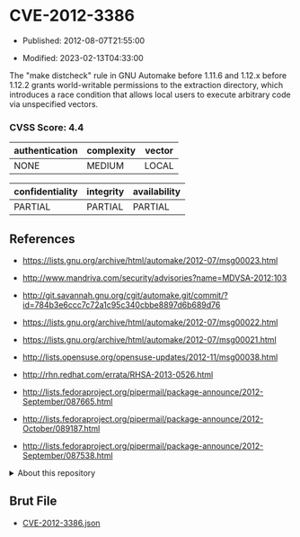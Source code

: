 # CVE-2012-3386

- Published: 2012-08-07T21:55:00

- Modified: 2023-02-13T04:33:00

The "make distcheck" rule in GNU Automake before 1.11.6 and 1.12.x before 1.12.2 grants world-writable permissions to the extraction directory, which introduces a race condition that allows local users to execute arbitrary code via unspecified vectors.

### CVSS Score: **4.4**

| authentication | complexity | vector |
| --- | --- | --- |
| NONE | MEDIUM | LOCAL |

| confidentiality | integrity | availability |
| --- | --- | --- |
| PARTIAL | PARTIAL | PARTIAL |

## References

* https://lists.gnu.org/archive/html/automake/2012-07/msg00023.html

* http://www.mandriva.com/security/advisories?name=MDVSA-2012:103

* http://git.savannah.gnu.org/cgit/automake.git/commit/?id=784b3e6ccc7c72a1c95c340cbbe8897d6b689d76

* https://lists.gnu.org/archive/html/automake/2012-07/msg00022.html

* https://lists.gnu.org/archive/html/automake/2012-07/msg00021.html

* http://lists.opensuse.org/opensuse-updates/2012-11/msg00038.html

* http://rhn.redhat.com/errata/RHSA-2013-0526.html

* http://lists.fedoraproject.org/pipermail/package-announce/2012-September/087665.html

* http://lists.fedoraproject.org/pipermail/package-announce/2012-October/089187.html

* http://lists.fedoraproject.org/pipermail/package-announce/2012-September/087538.html

<details>
<summary>About this repository</summary> 

  This repository is part of the project [Live Hack CVE](https://github.com/Live-Hack-CVE). Main website can be found [www.live-hack.org](https://www.live-hack.org) 
  
  Made by [Sn0wAlice](https://github.com/Sn0wAlice) for the people that care about security and need to have a feed of the latest CVEs. Hope you enjoy it, don't forget to star the repo and follow me on [Twitter](https://twitter.com/Sn0wAlice) and [Github](https://github.com/Sn0wAlice). And that is my [personnal website](https://www.alice-snow.me/)

  - [Home Page](https://github.com/Live-Hack-CVE)
  - [Framework](https://github.com/Live-Hack-CVE/cve-framework)
  - [CVE database](https://github.com/Live-Hack-CVE/full_database)
  - [Changelog](https://github.com/Live-Hack-CVE/Changelog)
</details>

## Brut File

* [CVE-2012-3386.json](https://raw.githubusercontent.com/Live-Hack-CVE/full_database/main/cves/2012/CVE-2012-3386.json)

